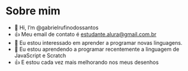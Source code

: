 # Sobre mim
- 👋 Hi, I’m @gabrielrufinodossantos
- :+1: Meu email de contato é estudante.alura@gmail.com.br
- 👀 Eu estou interessado em aprender a programar novas linguagens.
- 🌱 Eu estou aprendendo a programar recentemente a linguagem de JavaScript e Scratch
- :+1: E estou cada vez mais melhorando nos meus desenhos
